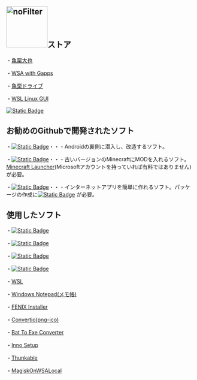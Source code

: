 ## [<img width="110" alt="noFilter" src="https://github.com/user-attachments/assets/58297369-9446-4ebd-b2bb-e4a69cd43916">](https://daiya2024.blogspot.com/)ストア
・[亀栗大也](https://kamekuridaiya.github.io/kamekuridaiya/)

・[WSA with Gapps](https://kamekuridaiya.github.io/WSA-with-Gapps-Japanese/)

・[亀栗ドライブ](https://kamekuridaiya.github.io/kamekuridrive/)

・[WSL Linux GUI](https://kamekuridaiya.github.io/WSL-Linux-GUI/)

[![Static Badge](https://img.shields.io/badge/%E4%BA%80%E6%A0%97%E5%A4%A7%E4%B9%9F-%E3%83%95%E3%82%A9%E3%83%AD%E3%83%BC-blue?logo=Github)](https://github.com/kamekuridaiya)
## お勧めのGithubで開発されたソフト
・[![Static Badge](https://img.shields.io/badge/Magisk-white?logo=magisk)](https://topjohnwu.github.io/Magisk/)・・・Androidの裏側に潜入し、改造するソフト。

・[![Static Badge](https://img.shields.io/badge/MCAddToJar-white)](https://kusaanko.github.io/OldMCPatcher/#:~:text=minecraft.client.OldMCPatcher-,MCAddToJar,-OldMCPatcher%E5%B0%8E%E5%85%A5%E3%82%B5%E3%83%9D%E3%83%BC%E3%83%88)・・・古いバージョンのMinecraftにMODを入れるソフト。[Minecraft Launcher](https://www.xbox.com/ja-JP/games/store/minecraft-launcher/9pgw18npbzv5?ocid=storeforweb)(Microsoftアカウントを持っていれば有料ではありません)が必要。

・[![Static Badge](https://img.shields.io/badge/Electron%20Fiddle-white?logo=electronfiddle)](https://www.electronjs.org/ja/fiddle)・・・インターネットアプリを簡単に作れるソフト。パッケージの作成に[![Static Badge](https://img.shields.io/badge/Node.js-white?logo=nodedotjs)](https://nodejs.org/en)
が必要。
## 使用したソフト
・[![Static Badge](https://img.shields.io/badge/Ubuntu-white?logo=ubuntu)](https://apps.microsoft.com/detail/9pdxgncfsczv?hl=ja-jp&gl=JP)

・[![Static Badge](https://img.shields.io/badge/Git-white?logo=git)](https://git-scm.com/book/ja/v2/%E4%BD%BF%E3%81%84%E5%A7%8B%E3%82%81%E3%82%8B-Git%E3%81%AE%E3%82%A4%E3%83%B3%E3%82%B9%E3%83%88%E3%83%BC%E3%83%AB) 

・[![Static Badge](https://img.shields.io/badge/Github-black?logo=github)](https://github.com/) 

・[![Static Badge](https://img.shields.io/badge/Shields.io-black?logo=shieldsdotio)](https://shields.io/)

・[WSL](https://aka.ms/wslstorepage)

・[Windows Notepad(メモ帳)](https://apps.microsoft.com/detail/9msmlrh6lzf3?hl=ja-jp&gl=JP) 

・[FENIX Installer](https://fenix-pc.blog.jp/FENIX_Installer#gsc.tab=0)

・[Convertio(png-ico)](https://convertio.co/ja/png-ico/) 

・[Bat To Exe Converter](https://softaro.net/FileCompression/Bat_To_Exe_Converter.html)

・[Inno Setup](https://jrsoftware.org/isdl.php)

・[Thunkable](https://x.thunkable.com/)

・[MagiskOnWSALocal](https://github.com/LSPosed/MagiskOnWSALocal)
